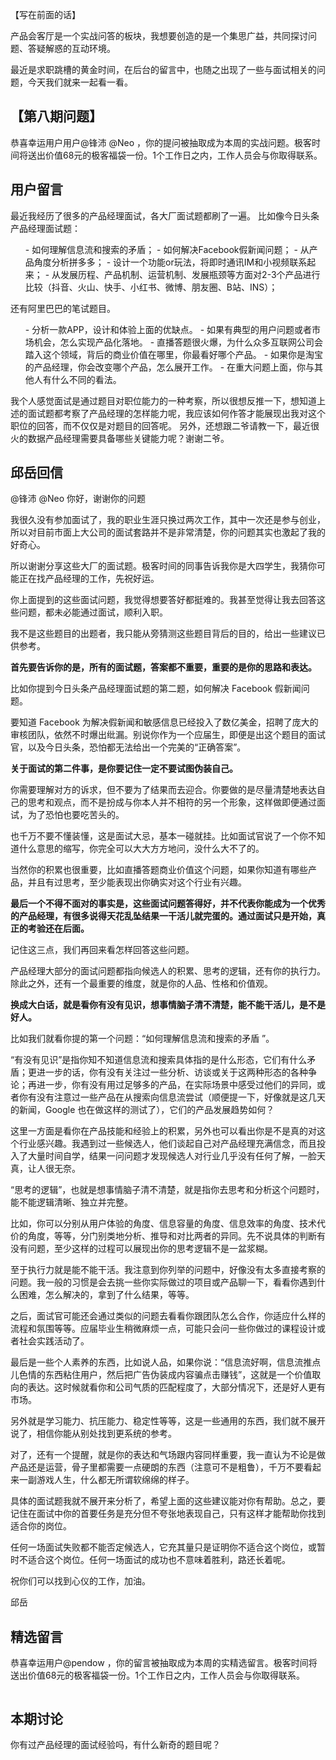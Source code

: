 
【写在前面的话】

产品会客厅是一个实战问答的板块，我想要创造的是一个集思广益，共同探讨问题、答疑解惑的互动环境。

最近是求职跳槽的黄金时间，在后台的留言中，也随之出现了一些与面试相关的问题，今天我们就来一起看一看。

## 【第八期问题】

恭喜幸运用户用户@锋沛  @Neo ，你的提问被抽取成为本周的实战问题。极客时间将送出价值68元的极客福袋一份。1个工作日之内，工作人员会与你取得联系。

## 用户留言

> 
最近我经历了很多的产品经理面试，各大厂面试题都刷了一遍。
比如像今日头条产品经理面试题：
<ol>
- 如何理解信息流和搜索的矛盾；
- 如何解决Facebook假新闻问题；
- 从产品角度分析拼多多；
- 设计一个功能or玩法，将即时通讯IM和小视频联系起来；
- 从发展历程、产品机制、运营机制、发展瓶颈等方面对2-3个产品进行比较（抖音、火山、快手、小红书、微博、朋友圈、B站、INS）；
</ol>
还有阿里巴巴的笔试题目。
<ol>
- 分析一款APP，设计和体验上面的优缺点。
- 如果有典型的用户问题或者市场机会，怎么实现产品化落地。
- 直播答题很火爆，为什么众多互联网公司会踏入这个领域，背后的商业价值在哪里，你最看好哪个产品。
- 如果你是淘宝的产品经理，你会改变哪个产品，怎么展开工作。
- 在重大问题上面，你与其他人有什么不同的看法。
</ol>
我个人感觉面试是通过题目对职位能力的一种考察，所以很想反推一下，想知道上述的面试题都考察了产品经理的怎样能力呢，我应该如何作答才能展现出我对这个职位的回答，而不仅仅是对题目的回答呢。
另外，还想跟二爷请教一下，最近很火的数据产品经理需要具备哪些关键能力呢？谢谢二爷。


## 邱岳回信

@锋沛 @Neo 你好，谢谢你的问题

我很久没有参加面试了，我的职业生涯只换过两次工作，其中一次还是参与创业，所以对目前市面上大公司的面试套路并不是非常清楚，你的问题其实也激起了我的好奇心。

所以谢谢分享这些大厂的面试题。极客时间的同事告诉我你是大四学生，我猜你可能正在找产品经理的工作，先祝好运。

你上面提到的这些面试问题，我觉得想要答好都挺难的。我甚至觉得让我去回答这些问题，都未必能通过面试，顺利入职。

我不是这些题目的出题者，我只能从旁猜测这些题目背后的目的，给出一些建议已供参考。

**首先要告诉你的是，所有的面试题，答案都不重要，重要的是你的思路和表达。**

比如你提到今日头条产品经理面试题的第二题，如何解决 Facebook 假新闻问题。

要知道 Facebook 为解决假新闻和敏感信息已经投入了数亿美金，招聘了庞大的审核团队，依然不时爆出纰漏。别说你作为一个应届生，即便是出这个题目的面试官，以及今日头条，恐怕都无法给出一个完美的“正确答案”。

**关于面试的第二件事，是你要记住一定不要试图伪装自己。**

你需要理解对方的诉求，但不要为了结果而去迎合。你要做的是尽量清楚地表达自己的思考和观点，而不是扮成与你本人并不相符的另一个形象，这样做即便通过面试，为了恐怕也要吃苦头的。

也千万不要不懂装懂，这是面试大忌，基本一碰就挂。比如面试官说了一个你不知道什么意思的缩写，你完全可以大大方方地问，没什么大不了的。

当然你的积累也很重要，比如直播答题商业价值这个问题，如果你知道有哪些产品，并且有过思考，至少能表现出你确实对这个行业有兴趣。

**最后一个不得不面对的事实是，这些面试问题答得好，并不代表你能成为一个优秀的产品经理，有很多说得天花乱坠结果一干活儿就完蛋的。通过面试只是开始，真正的考验还在后面。**

记住这三点，我们再回来看怎样回答这些问题。

产品经理大部分的面试问题都指向候选人的积累、思考的逻辑，还有你的执行力。除此之外，还有一个最重要的维度，就是你的人品、性格和价值观。

**换成大白话，就是看你有没有见识，想事情脑子清不清楚，能不能干活儿，是不是好人。**

比如我们就看你提的第一个问题：“如何理解信息流和搜索的矛盾 ”。

“有没有见识”是指你知不知道信息流和搜索具体指的是什么形态，它们有什么矛盾；更进一步的话，你有没有关注过一些分析、访谈或关于这两种形态的各种争论；再进一步，你有没有用过足够多的产品，在实际场景中感受过他们的异同，或者你有没有注意过一些产品在从搜索向信息流尝试（顺便提一下，好像就是这几天的新闻，Google 也在做这样的测试了），它们的产品发展趋势如何？

这里一方面是看你在产品技能和经验上的积累，另外也可以看出你是不是真的对这个行业感兴趣。我遇到过一些候选人，他们谈起自己对产品经理充满信念，而且投入了大量时间自学，结果一问问题才发现候选人对行业几乎没有任何了解，一脸天真，让人很无奈。

“思考的逻辑”，也就是想事情脑子清不清楚，就是指你去思考和分析这个问题时，能不能逻辑清晰、独立并完整。

比如，你可以分别从用户体验的角度、信息容量的角度、信息效率的角度、技术代价的角度，等等，分门别类地分析、推导和对比两者的异同。先不说具体的判断有没有问题，至少这样的过程可以展现出你的思考逻辑不是一盆浆糊。

至于执行力就是能不能干活。我注意到你列举的问题中，好像没有太多直接考察的问题。我一般的习惯是会去挑一些你实际做过的项目或产品聊一下，看看你遇到什么困难，怎么解决的，拿到了什么结果，等等。

之后，面试官可能还会通过类似的问题去看看你跟团队怎么合作，你适应什么样的流程和氛围等等。应届毕业生稍微麻烦一点，可能只会问一些你做过的课程设计或者社会实践活动了。

最后是一些个人素养的东西，比如说人品，如果你说：“信息流好啊，信息流推点儿色情的东西粘住用户，然后把广告伪装成内容骗点击赚钱”，这就是一个价值取向的表达。这时候就看你和公司气质的匹配程度了，大部分情况下，还是好人更有市场。

另外就是学习能力、抗压能力、稳定性等等，这是一些通用的东西，我们就不展开说了，相信你能从别处找到更系统的参考。

对了，还有一个提醒，就是你的表达和气场跟内容同样重要，我一直认为不论是做产品还是运营，骨子里都需要一点硬朗的东西（注意可不是粗鲁），千万不要看起来一副游戏人生，什么都无所谓软绵绵的样子。

具体的面试题我就不展开来分析了，希望上面的这些建议能对你有帮助。总之，要记住在面试中你的首要任务是充分但不夸张地表现自己，只有这样才能帮助你找到适合你的岗位。

任何一场面试失败都不能否定候选人，它充其量只是证明你不适合这个岗位，或暂时不适合这个岗位。任何一场面试的成功也不意味着胜利，路还长着呢。

祝你们可以找到心仪的工作，加油。

邱岳

## 精选留言

恭喜幸运用户@pendow ，你的留言被抽取成为本周的实精选留言。极客时间将送出价值68元的极客福袋一份。1个工作日之内，工作人员会与你取得联系。

<img src="https://static001.geekbang.org/resource/image/23/74/235ef7e9dbfcac4fb26b45cedacfa174.jpg" alt="" />

## 本期讨论

你有过产品经理的面试经验吗，有什么新奇的题目呢？


